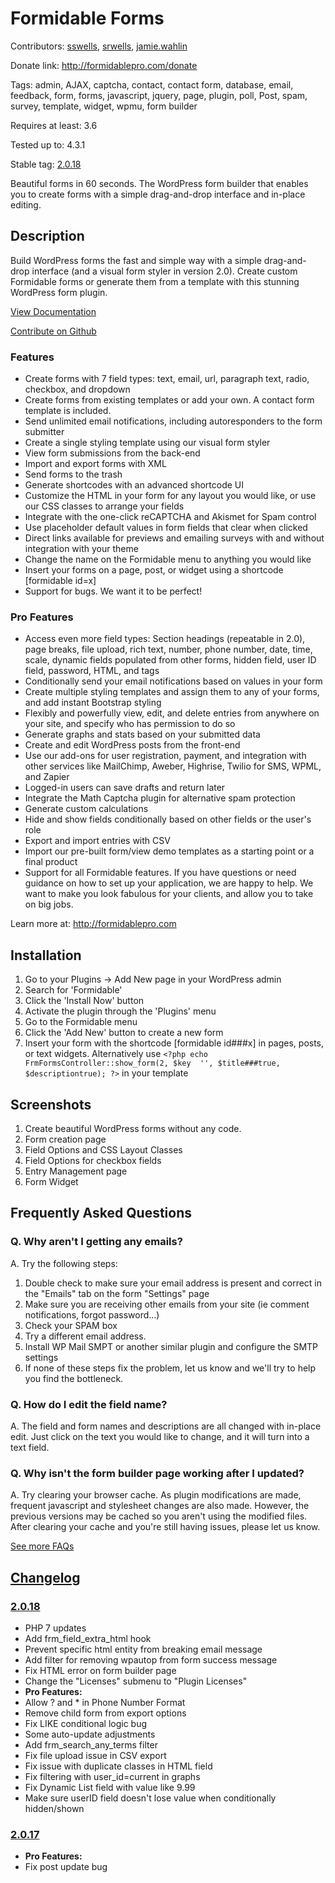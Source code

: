 # Formidable Forms
Contributors: [sswells](https://github.com/stephywells), [srwells](https://github.com/srwells), [jamie.wahlin](https://github.com/cwahlin)

Donate link: http://formidablepro.com/donate

Tags: admin, AJAX, captcha, contact, contact form, database, email, feedback, form, forms, javascript, jquery, page, plugin, poll, Post, spam, survey, template, widget, wpmu, form builder

Requires at least: 3.6

Tested up to: 4.3.1

Stable tag: [2.0.18](https://github.com/Strategy11/formidable-forms/releases/tag/v2.0.18)

Beautiful forms in 60 seconds. The WordPress form builder that enables you to create forms with a simple drag-and-drop interface and in-place editing.

## Description
Build WordPress forms the fast and simple way with a simple drag-and-drop interface (and a visual form styler in version 2.0). Create custom Formidable forms or generate them from a template with this stunning WordPress form plugin.

[View Documentation](http://formidablepro.com/knowledgebase/ "View Documentation")

[Contribute on Github](https://github.com/Strategy11/formidable-forms "Contribute on Github")

### Features
* Create forms with 7 field types: text, email, url, paragraph text, radio, checkbox, and dropdown
* Create forms from existing templates or add your own. A contact form template is included.
* Send unlimited email notifications, including autoresponders to the form submitter
* Create a single styling template using our visual form styler
* View form submissions from the back-end
* Import and export forms with XML
* Send forms to the trash
* Generate shortcodes with an advanced shortcode UI
* Customize the HTML in your form for any layout you would like, or use our CSS classes to arrange your fields
* Integrate with the one-click reCAPTCHA and Akismet for Spam control
* Use placeholder default values in form fields that clear when clicked
* Direct links available for previews and emailing surveys with and without integration with your theme
* Change the name on the Formidable menu to anything you would like
* Insert your forms on a page, post, or widget using a shortcode [formidable id=x]
* Support for bugs. We want it to be perfect!

### Pro Features
* Access even more field types: Section headings (repeatable in 2.0), page breaks, file upload, rich text, number, phone number, date, time, scale, dynamic fields populated from other forms, hidden field, user ID field, password, HTML, and tags
* Conditionally send your email notifications based on values in your form
* Create multiple styling templates and assign them to any of your forms, and add instant Bootstrap styling
* Flexibly and powerfully view, edit, and delete entries from anywhere on your site, and specify who has permission to do so
* Generate graphs and stats based on your submitted data
* Create and edit WordPress posts from the front-end
* Use our add-ons for user registration, payment, and integration with other services like MailChimp, Aweber, Highrise, Twilio for SMS, WPML, and Zapier
* Logged-in users can save drafts and return later
* Integrate the Math Captcha plugin for alternative spam protection
* Generate custom calculations
* Hide and show fields conditionally based on other fields or the user's role
* Export and import entries with CSV
* Import our pre-built form/view demo templates as a starting point or a final product
* Support for all Formidable features. If you have questions or need guidance on how to set up your application, we are happy to help. We want to make you look fabulous for your clients, and allow you to take on big jobs.

Learn more at: http://formidablepro.com

## Installation
1. Go to your Plugins -> Add New page in your WordPress admin
2. Search for 'Formidable'
3. Click the 'Install Now' button
4. Activate the plugin through the 'Plugins' menu
5. Go to the Formidable menu
6. Click the 'Add New' button to create a new form
7. Insert your form with the shortcode [formidable id###x] in pages, posts, or text widgets. Alternatively use `<?php echo FrmFormsController::show_form(2, $key  '', $title###true, $descriptiontrue); ?>` in your template

## Screenshots
1. Create beautiful WordPress forms without any code.
2. Form creation page
3. Field Options and CSS Layout Classes
4. Field Options for checkbox fields
5. Entry Management page
6. Form Widget

## Frequently Asked Questions
### Q. Why aren't I getting any emails?

A. Try the following steps:

   1. Double check to make sure your email address is present and correct in the "Emails" tab on the form "Settings" page
   2. Make sure you are receiving other emails from your site (ie comment notifications, forgot password...)
   3. Check your SPAM box
   4. Try a different email address.
   5. Install WP Mail SMPT or another similar plugin and configure the SMTP settings
   6. If none of these steps fix the problem, let us know and we'll try to help you find the bottleneck.

### Q. How do I edit the field name?

A. The field and form names and descriptions are all changed with in-place edit. Just click on the text you would like to change, and it will turn into a text field.

### Q. Why isn't the form builder page working after I updated?

A. Try clearing your browser cache. As plugin modifications are made, frequent javascript and stylesheet changes are also made. However, the previous versions may be cached so you aren't using the modified files. After clearing your cache and you're still having issues, please let us know.

[See more FAQs](http://formidablepro.com/formidable-faqs/ "Formidable Form FAQs")

## [Changelog](CHANGELOG.md)
### [2.0.18](https://github.com/Strategy11/formidable-forms/releases/tag/v2.0.18)
* PHP 7 updates
* Add frm_field_extra_html hook
* Prevent specific html entity from breaking email message
* Add filter for removing wpautop from form success message
* Fix HTML error on form builder page
* Change the "Licenses" submenu to "Plugin Licenses"
* **Pro Features:**
* Allow ? and * in Phone Number Format
* Remove child form from export options
* Fix LIKE conditional logic bug
* Some auto-update adjustments
* Add frm_search_any_terms filter
* Fix file upload issue in CSV export
* Fix issue with duplicate classes in HTML field
* Fix filtering with user_id=current in graphs
* Fix Dynamic List field with value like 9.99
* Make sure userID field doesn't lose value when conditionally hidden/shown

### [2.0.17](https://github.com/Strategy11/formidable-forms/releases/tag/v2.0.17)
* **Pro Features:**
* Fix post update bug
